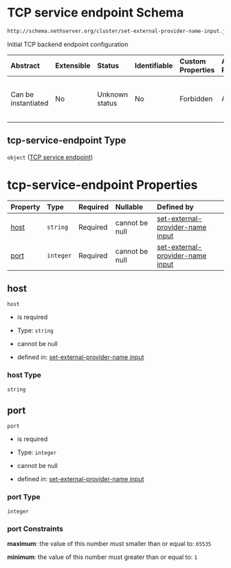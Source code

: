 # TCP service endpoint Schema

```txt
http://schema.nethserver.org/cluster/set-external-provider-name-input.json#/$defs/tcp-service-endpoint
```

Initial TCP backend endpoint configuration

| Abstract            | Extensible | Status         | Identifiable | Custom Properties | Additional Properties | Access Restrictions | Defined In                                                                                                      |
| :------------------ | :--------- | :------------- | :----------- | :---------------- | :-------------------- | :------------------ | :-------------------------------------------------------------------------------------------------------------- |
| Can be instantiated | No         | Unknown status | No           | Forbidden         | Allowed               | none                | [set-external-provider-name-input.json\*](cluster/set-external-provider-name-input.json "open original schema") |

## tcp-service-endpoint Type

`object` ([TCP service endpoint](set-external-provider-name-input-defs-tcp-service-endpoint.md))

# tcp-service-endpoint Properties

| Property      | Type      | Required | Nullable       | Defined by                                                                                                                                                                                                                                 |
| :------------ | :-------- | :------- | :------------- | :----------------------------------------------------------------------------------------------------------------------------------------------------------------------------------------------------------------------------------------- |
| [host](#host) | `string`  | Required | cannot be null | [set-external-provider-name input](set-external-provider-name-input-defs-tcp-service-endpoint-properties-host.md "http://schema.nethserver.org/cluster/set-external-provider-name-input.json#/$defs/tcp-service-endpoint/properties/host") |
| [port](#port) | `integer` | Required | cannot be null | [set-external-provider-name input](set-external-provider-name-input-defs-tcp-service-endpoint-properties-port.md "http://schema.nethserver.org/cluster/set-external-provider-name-input.json#/$defs/tcp-service-endpoint/properties/port") |

## host



`host`

*   is required

*   Type: `string`

*   cannot be null

*   defined in: [set-external-provider-name input](set-external-provider-name-input-defs-tcp-service-endpoint-properties-host.md "http://schema.nethserver.org/cluster/set-external-provider-name-input.json#/$defs/tcp-service-endpoint/properties/host")

### host Type

`string`

## port



`port`

*   is required

*   Type: `integer`

*   cannot be null

*   defined in: [set-external-provider-name input](set-external-provider-name-input-defs-tcp-service-endpoint-properties-port.md "http://schema.nethserver.org/cluster/set-external-provider-name-input.json#/$defs/tcp-service-endpoint/properties/port")

### port Type

`integer`

### port Constraints

**maximum**: the value of this number must smaller than or equal to: `65535`

**minimum**: the value of this number must greater than or equal to: `1`
